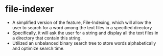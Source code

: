 # file-indexer
- A simplified version of the feature, File-Indexing, which will allow the user to search for a word among the text files in a specified directory
- Specifically, it will ask the user for a string and display all the text files in a directory that contain this string. 
- Utilized an unbalanced binary search tree to store words alphabetically and optimize search time. 
